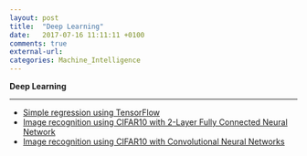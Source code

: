 ```yaml
---
layout: post
title:  "Deep Learning"
date:   2017-07-16 11:11:11 +0100
comments: true
external-url:
categories: Machine_Intelligence
---
```


**Deep Learning**

---



* [Simple regression using TensorFlow](https://github.com/NelsonBilber/dp.tensorflow.regression) <br/>
* [Image recognition using CIFAR10 with 2-Layer Fully Connected Neural Network ](https://github.com/NelsonBilber/dp.cifar10.2-LayerFullyConnectedNeuralNetwork) <br/>
* [Image recognition using CIFAR10 with Convolutional Neural Networks](https://github.com/NelsonBilber/dp.cifar10.using.CNN-s) <br/>	
